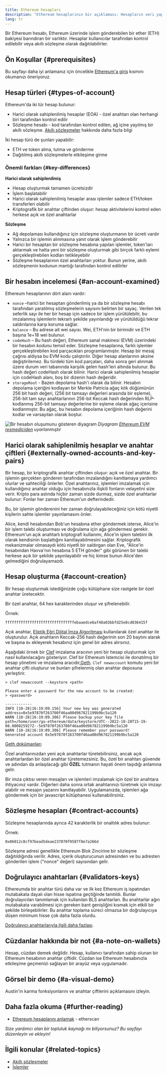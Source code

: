 ```yaml
---
title: Ethereum hesapları
description: "Ethereum hesaplarının bir açıklaması: Hesapların veri yapıları ve anahtar çifti kriptografisi ile ilişkileri."
lang: tr
---
```


Bir Ethereum hesabı, Ethereum üzerinde işlem gönderebilen bir ether (ETH) bakiyesi barındıran bir varlıktır. Hesaplar kullanıcılar tarafından kontrol edilebilir veya akıllı sözleşme olarak dağıtılabilirler.

## Ön Koşullar {#prerequisites}

Bu sayfayı daha iyi anlamanız için öncelikle [Ethereum'a giriş](/developers/docs/intro-to-ethereum/) kısmını okumanızı öneriyoruz.

## Hesap türleri {#types-of-account}

Ethereum'da iki tür hesap bulunur:

- Harici olarak sahiplenilmiş hesaplar (EOA) - özel anahtarı olan herhangi biri tarafından kontrol edilir
- Sözleşme hesabı - kod tarafından kontrol edilen, ağ içine yayılmış bir akıllı sözleşme. [Akıllı sözleşmeler](/developers/docs/smart-contracts/) hakkında daha fazla bilgi

İki hesap türü de şunları yapabilir:

- ETH ve token alma, tutma ve gönderme
- Dağıtılmış akıllı sözleşmelerle etkileşime girme

### Önemli farkları {#key-differences}

**Harici olarak sahiplenilmiş**

- Hesap oluşturmak tamamen ücretsizdir
- İşlem başlatabilir
- Harici olarak sahiplenilmiş hesaplar arası işlemler sadece ETH/token transferleri olabilir
- Kriptografik bir anahtar çiftinden oluşur: hesap aktivitelerini kontrol eden herkese açık ve özel anahtarlar

**Sözleşme**

- Ağ depolaması kullandığınız için sözleşme oluşturmanın bir ücreti vardır
- Yalnızca bir işlemin alınmasına yanıt olarak işlem gönderebilir
- Harici bir hesaptan bir sözleşme hesabına yapılan işlemler, token'ları aktarmak ve hatta yeni bir sözleşme oluşturmak gibi birçok farklı eylemi gerçekleştirebilen kodları tetikleyebilir
- Sözleşme hesaplarının özel anahtarları yoktur. Bunun yerine, akıllı sözleşmenin kodunun mantığı tarafından kontrol edilirler

## Bir hesabın incelemesi {#an-account-examined}

Ethereum hesaplarının dört alanı vardır:

- `nonce` –harici bir hesaptan gönderilmiş ya da bir sözleşme hesabı tarafından yaratılmış sözleşmelerin sayısını belirten bir sayaç. Verilen tek seferlik sayı ile her bir hesap için sadece bir işlem yürütülebilir, bu imzalanmış işlemlerin tekrarlı şekilde yayınlandığı ve yürütüldüğü tekrar saldırılarına karşı koruma sağlar.
- `balance` – Bu adrese ait wei sayısı. Wei, ETH'nin bir birimidir ve ETH başına 1e+18 wei bulunur.
- `codeHash` – Bu hash değeri, Ethereum sanal makinesi (EVM) üzerindeki bir hesabın _kodunu_ temsil eder. Sözleşme hesaplarına, farklı işlemler gerçekleştirebilen kod parçacıkları programlanmıştır. Hesap bir mesaj çağrısı aldıysa bu EVM kodu çalıştırılır. Diğer hesap alanlarının aksine değiştirilemez. Bu türdeki tüm kod parçaları, daha sonra geri alınmak üzere durum veri tabanında karşılık gelen hash'leri altında bulunur. Bu hash değeri codeHash olarak bilinir. Harici olarak sahiplenilmiş hesaplar için codeHash alanı, boş bir dizenin hash değeridir.
- `storageRoot` - Bazen depolama hash'i olarak da bilinir. Hesabın depolama içeriğini kodlayan bir Merkle Patricia ağaç kök düğümünün 256 bit hash değeri, (256 bit tamsayı değerleri arasında bir eşleme), 256-bit tam sayı anahtarlarının 256-bit Keccak hash değerinden RLP-kodlanmış 256-bit tamsayı değerlerine bir eşleme olarak ağaç içerisine kodlanmıştır. Bu ağaç, bu hesabın depolama içeriğinin hash değerini kodlar ve varsayılan olarak boştur.

![Bir hesabın oluşumunu gösteren diyagram](./accounts.png) _Diyagram [Ethereum EVM resmediciden](https://takenobu-hs.github.io/downloads/ethereum_evm_illustrated.pdf) uyarlanmıştır_

## Harici olarak sahiplenilmiş hesaplar ve anahtar çiftleri {#externally-owned-accounts-and-key-pairs}

Bir hesap, bir kriptografik anahtar çiftinden oluşur: açık ve özel anahtar. Bir işlemin gerçekten gönderen tarafından imzalandığını kanıtlamaya yardımcı olurlar ve sahteciliği önlerler. Özel anahtarınız, işlemleri imzalamak için kullandığınız anahtar olduğu için hesabınızla ilişkili fonların velayetini size verir. Kripto para aslında hiçbir zaman sizde durmaz, sizde özel anahtarlar bulunur: Fonlar her zaman Ethereum'un defterindedir.

Bu, bir işlemin gönderenini her zaman doğrulayabileceğiniz için kötü niyetli kişilerin sahte işlemler yayınlamasını önler.

Alice, kendi hesabından Bob'un hesabına ether göndermek isterse, Alice'in bir işlem talebi oluşturması ve doğrulama için ağa göndermesi gerekir. Ethereum'un açık anahtarlı kriptografi kullanımı, Alice'in işlem talebini ilk olarak kendisinin başlattığını kanıtlayabilmesini sağlar. Kriptografik mekanizmalar olmasaydı kötü niyetli bir saldırgan olan Eve, "Alice'in hesabından Havva'nın hesabına 5 ETH gönder" gibi görünen bir talebi herkese açık bir şekilde yayınlayabilir ve hiç kimse bunun Alice'den gelmediğini doğrulayamazdı.

## Hesap oluşturma {#account-creation}

Bir hesap oluşturmak istediğinizde çoğu kütüphane size rastgele bir özel anahtar üretecektir.

Bir özel anahtar, 64 hex karakterinden oluşur ve şifrelenebilir.

Örnek:

`fffffffffffffffffffffffffffffffebaaedce6af48a03bbfd25e8cd036415f`

Açık anahtar, [Eliptik Eğri Dijital İmza Algoritması](https://wikipedia.org/wiki/Elliptic_Curve_Digital_Signature_Algorithm) kullanılarak özel anahtar ile oluşturulur. Açık anahtarın Keccak-256 hash değerinin son 20 baytını alarak ve başına `0x` ekleyerek hesabınız için genel bir adres alırsınız.

Aşağıdaki örnek bir [Clef](https://geth.ethereum.org/docs/tools/clef/introduction) imzalama aracının yeni bir hesap oluşturmak için nasıl kullanılacağını gösteriyor. Clef bir Ethereum İstemcisi ile donatılmış bir hesap yönetimi ve imzalama aracıdır,[Geth](https://geth.ethereum.org). `Clef newaccount` komutu yeni bir anahtar çifti oluşturur ve bunları şifrelenmiş olan anahtar deposuna yerleştirir.

```
> clef newaccount --keystore <path>

Please enter a password for the new account to be created:
> <password>

------------
INFO [10-28|16:19:09.156] Your new key was generated       address=0x5e97870f263700f46aa00d967821199b9bc5a120
WARN [10-28|16:19:09.306] Please backup your key file      path=/home/user/go-ethereum/data/keystore/UTC--2022-10-28T15-19-08.000825927Z--5e97870f263700f46aa00d967821199b9bc5a120
WARN [10-28|16:19:09.306] Please remember your password!
Generated account 0x5e97870f263700f46aa00d967821199b9bc5a120
```

[Geth dokümanları](https://geth.ethereum.org/docs)

Özel anahtarınızdan yeni açık anahtarlar türetebilirsiniz, ancak açık anahtarlardan bir özel anahtar türetemezsiniz. Bu, özel bir anahtarı güvende ve adından da anlaşılacağı gibi **ÖZEL** tutmanın hayati önem taşıdığı anlamına gelir.

Bir imza çıktısı veren mesajları ve işlemleri imzalamak için özel bir anahtara ihtiyacınız vardır. Diğerleri daha sonra ortak anahtarınızı türetmek için imzayı alabilir ve mesajın yazarını kanıtlayabilir. Uygulamanızda, işlemleri ağa göndermek için bir javascript kütüphanesi kullanabilirsiniz.

## Sözleşme hesapları {#contract-accounts}

Sözleşme hesaplarında ayrıca 42 karakterlik bir onaltılık adres bulunur:

Örnek:

`0x06012c8cf97bead5deae237070f9587f8e7a266d`

Sözleşme adresi genellikle Ethereum Blok Zincirine bir sözleşme dağıtıldığında verilir. Adres, içerik oluşturucunun adresinden ve bu adresten gönderilen işlem ("nonce" değeri) sayısından gelir.

## Doğrulayıcı anahtarları {#validators-keys}

Ethereumda bir anahtar türü daha var ve ilk kez Ethereum iş ispatından mutabakata dayalı olan hisse ispatına geçtiğinde tanıtıldı. Bunlar doğrulayıcıları tanımlamak için kullanılan BLS anahtarları. Bu anahtarlar ağın mutabakata varabilmesi için gereken bant genişliğini kısmak için etkili bir şekilde birleşebilirler. Bu anahtar toplama süreci olmazsa bir doğrulayıcıya düşen minimum hisse çok daha fazla olurdu.

[Doğrulayıcı anahtarlarıyla ilgili daha fazlası](/developers/docs/consensus-mechanisms/pos/keys/).

## Cüzdanlar hakkında bir not {#a-note-on-wallets}

Hesap, cüzdan demek değildir. Hesap, kullanıcı tarafından sahip olunan bir Ethereum hesabının anahtar çiftidir. Cüzdan ise Ethereum hesabınızla etkileşime geçmenizi sağlayan bir arayüz veya uygulamadır.

## Görsel bir demo {#a-visual-demo}

Austin'in karma fonksiyonlarını ve anahtar çiftlerini açıklamasını izleyin.

<YouTube id="QJ010l-pBpE" />

<YouTube id="9LtBDy67Tho" />

## Daha fazla okuma {#further-reading}

- [Ethereum hesaplarını anlamak](https://info.etherscan.com/understanding-ethereum-accounts/) - etherscan

_Size yardımcı olan bir topluluk kaynağı mı biliyorsunuz? Bu sayfayı düzenleyin ve ekleyin!_

## İlgili konular {#related-topics}

- [Akıllı sözleşmeler](/developers/docs/smart-contracts/)
- [İşlemler](/developers/docs/transactions/)

